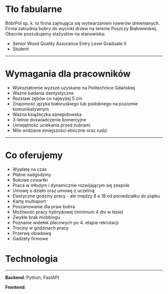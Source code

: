 # Tło fabularne
BóbrPol sp. k. to firma zajmująca się wytwarzaniem rowerów drewnianych. Firma zatrudnia bobry do wycinki drzew na terenie Puszczy Białowieskiej. Obecnie poszukujemy stażystów na stanowiska:
- Senior Wood Quality Assurance Entry Level Graduate II
- Student

------------

# Wymagania dla pracowników
- Wykształcenie wyższe uzyskane na Politechnice Gdańskiej
- Ważne badania dentystyczne
- Rozstaw zębów co najwyżej 5 cm
- Znajomość języka białoruskiego lub podobnego na poziomie komunikatywnym
- Ważna książeczka sanepidowska
- 3-letnie doświadczenie komercyjne
- Umiejętność uciekania przed żubrami
- Mile widziane mniejszości etniczne oraz rudzi

------------

# Co oferujemy
- Wypłatę na czas
- Płatne nadgodziny
- Bukowe czwartki
- Praca w młodym i dynamicznie rozwijającym się zespole
- Umowę o dzieło oraz umowę z uczelnią
- Elastyczne godziny pracy - ale między 8 a 18 od poniedziałku do piątku
- Kartę multisport
- Poszanowanie dla praw bobra
- Możliwość pracy hybrydowej (minimum 4 dni w lesie)
- Zwykle brak mobbingu
- Poznanie widełek płacowych po 4. etapie rekrutacji
- Trociny w godzinach pracy
- Przerwę obiadową
- Gadżety firmowe

# Technologia
------------------------
**Backend**: Python, FastAPI

**Frontend**: 